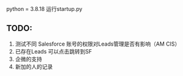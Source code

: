 python = 3.8.18
运行startup.py

## TODO: 
1. 测试不同 Salesforce 账号的权限对Leads管理是否有影响（AM CIS）
2. 已存在Leads 可以点击跳转到SF
3. 企微的支持
4. 新加的人的记录